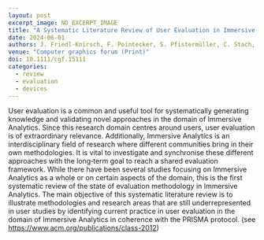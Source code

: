 ```yaml
---
layout: post
excerpt_image: NO_EXCERPT_IMAGE
title: "A Systematic Literature Review of User Evaluation in Immersive Analytics"
date: 2024-06-01
authors: J. Friedl-Knirsch, F. Pointecker, S. Pfistermüller, C. Stach, C. Anthes & D. Roth
venue: "Computer graphics forum (Print)"
doi: 10.1111/cgf.15111
categories:
  - review
  - evaluation
  - devices
---
```

User evaluation is a common and useful tool for systematically generating knowledge and validating novel approaches in the domain of Immersive Analytics. Since this research domain centres around users, user evaluation is of extraordinary relevance. Additionally, Immersive Analytics is an interdisciplinary field of research where different communities bring in their own methodologies. It is vital to investigate and synchronise these different approaches with the long‐term goal to reach a shared evaluation framework. While there have been several studies focusing on Immersive Analytics as a whole or on certain aspects of the domain, this is the first systematic review of the state of evaluation methodology in Immersive Analytics. The main objective of this systematic literature review is to illustrate methodologies and research areas that are still underrepresented in user studies by identifying current practice in user evaluation in the domain of Immersive Analytics in coherence with the PRISMA protocol. (see https://www.acm.org/publications/class-2012)
